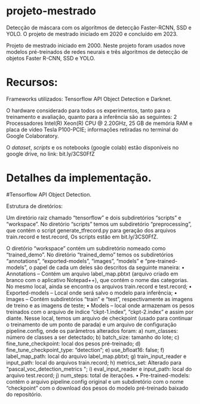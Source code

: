 # projeto-mestrado
Detecção de máscara com os algoritmos de detecção Faster-RCNN, SSD e YOLO. O projeto de mestrado iniciado em 2020 e concluído em 2023.

Projeto de mestrado iniciado em 2000. Neste projeto foram usados nove modelos pré-treinados de redes neurais e três algoritmos de detecção de objetos Faster R-CNN, SSD e YOLO.

# Recursos:
Frameworks utilizados: Tensorflow API Object Detection e Darknet.

O hardware considerado para todos os experimentos, tanto para o treinamento e avaliação, quanto para a inferência são as seguintes: 2 Processadores Intel(R) Xeon(R) CPU @ 2.20GHz, 25 GB de memória RAM e placa de vídeo Tesla P100-PCIE; informações retiradas no terminal do Google Colaboratory.

O _dataset_, _scripts_ e os notebooks (google colab) estão disponíveis no google drive, no link: bit.ly/3CS0FfZ

# Detalhes da implementação.

#Tensorflow API Object Detection.

Estrutura de diretórios:

Um diretório raiz chamado “tensorflow” e dois subdiretórios “scripts” e  “workspace”. No diretório “scripts” temos um subdiretório “preprocessing”, que contém o script generate_tfrecord.py para geração dos arquivos train.record e test.record, Os scripts estão em bit.ly/3CS0FfZ.

O diretório “workspace” contém um subdiretório nomeado como “trained_demo”.  No diretório “trained_demo” temos os subdiretórios “annotations”, “exported-models”, “images”, “models” e “pre-trained-models”, o papel de cada um deles são descritos da seguinte maneira:
•	Annotations – Contém um arquivo label_map.pbtxt (arquivo criado em branco com o aplicativo Notepad++), que contém o nome das categorias. No mesmo local, ainda se encontra os arquivos train.record e test.record;
•	Exported-models – Local onde será salvo o modelo para inferência;
•	Images – Contém subdiretórios “train” e “test”, respectivamente as imagens de treino e as imagens de teste;
•	Models – local onde armazenam os pesos treinados com o arquivo de índice “ckpt-1.index”, “ckpt-2.index” e assim por diante. Nesse local, temos um arquivo de checkpoint (usado para continuar o treinamento de um ponto de parada) e um arquivo de configuração pipeline.config, onde os parâmetros alterados foram:
a)	num_classes: número de classes a ser detectado;
b)	batch_size: tamanho do lote;
c)	fine_tune_checkpoint: local dos pesos pré-treinado;
d)	fine_tune_checkpoint_type: “detection”;
e)	use_bfloat16: false;
f)	label_map_path: local do arquivo label_map.pbtxt;
g)	train_input_reader e input_path: local do arquivos train.record;
h)	metrics_set: Alterado para "pascal_voc_detection_metrics ";
i)	eval_input_reader e input_path: local do arquivo test.record;
j)	num_steps: total de iterações.
•	Pre-trained-models: contém o arquivo pipeline.config original e um subdiretório com o nome “checkpoint” com o download dos pesos do modelo pré-treinado baixado do repositório.






